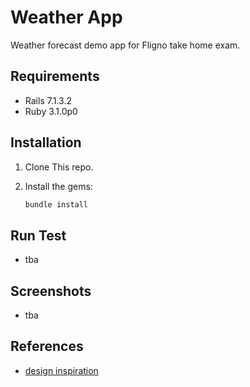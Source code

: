 # Weather App 

Weather forecast demo app for Fligno take home exam.

## Requirements

- Rails 7.1.3.2 
- Ruby 3.1.0p0

## Installation

1. Clone This repo.
2. Install the gems:

   ```sh
   bundle install
   ```
   
## Run Test
- tba

## Screenshots
- tba

## References
- [design inspiration](https://dribbble.com/shots/16727362-Weather-Dashboard)
